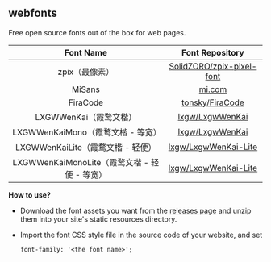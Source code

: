 ## webfonts

Free open source fonts out of the box for web pages.

|                  Font Name                   |                       Font Repository                        |
| :------------------------------------------: | :----------------------------------------------------------: |
|                zpix（最像素）                | [SolidZORO/zpix-pixel-font](https://github.com/SolidZORO/zpix-pixel-font) |
|                    MiSans                    |                [mi.com](https://www.mi.com/)                 |
|                   FiraCode                   |    [tonsky/FiraCode](https://github.com/tonsky/FiraCode)     |
|            LXGWWenKai（霞鹜文楷）            |    [lxgw/LxgwWenKai](https://github.com/lxgw/LxgwWenKai/)    |
|      LXGWWenKaiMono（霞鹜文楷 - 等宽）       |    [lxgw/LxgwWenKai](https://github.com/lxgw/LxgwWenKai/)    |
|      LXGWWenKaiLite（霞鹜文楷 - 轻便）       | [lxgw/LxgwWenKai-Lite](https://github.com/lxgw/LxgwWenKai-Lite) |
| LXGWWenKaiMonoLite（霞鹜文楷 - 轻便 - 等宽） | [lxgw/LxgwWenKai-Lite](https://github.com/lxgw/LxgwWenKai-Lite) |

**How to use?**

- Download the font assets you want from the [releases page](https://github.com/DejavuMoe/webfonts/releases) and unzip them into your site's static resources directory.

- Import the font CSS style file in the source code of your website, and set

  `font-family: '<the font name>';`
